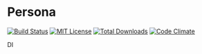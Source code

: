 # Persona

[![Build Status](https://travis-ci.org/su-mi-lab/Persona.svg?branch=master)](https://travis-ci.org/su-mi-lab/Persona)
[![MIT License](http://img.shields.io/badge/license-MIT-blue.svg?style=flat)](LICENSE)
[![Total Downloads](https://poser.pugx.org/persona/persona/downloads)](https://packagist.org/packages/persona/persona)
[![Code Climate](https://codeclimate.com/github/su-mi-lab/Persona/badges/gpa.svg)](https://codeclimate.com/github/su-mi-lab/Persona)


DI
